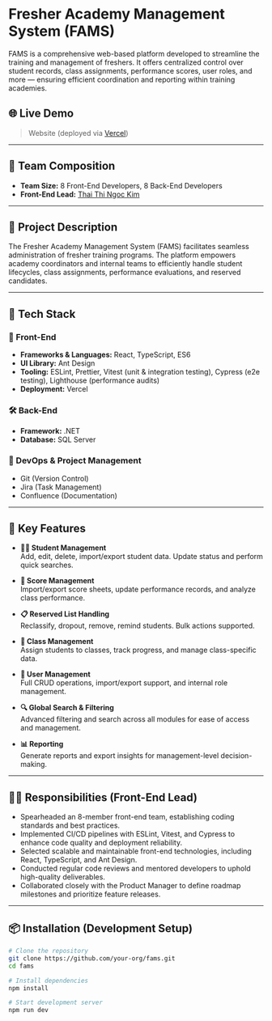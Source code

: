 # Fresher Academy Management System (FAMS)

FAMS is a comprehensive web-based platform developed to streamline the training and management of freshers. It offers centralized control over student records, class assignments, performance scores, user roles, and more — ensuring efficient coordination and reporting within training academies.

## 🌐 Live Demo

> Website (deployed via [Vercel](https://student-management-system-git-main-hnam-truongs-projects.vercel.app))

---

## 👥 Team Composition

- **Team Size:** 8 Front-End Developers, 8 Back-End Developers
- **Front-End Lead:** [Thai Thi Ngoc Kim](https://kim-thai-thi-ngoc.vercel.app/)

---

## 🧠 Project Description

The Fresher Academy Management System (FAMS) facilitates seamless administration of fresher training programs. The platform empowers academy coordinators and internal teams to efficiently handle student lifecycles, class assignments, performance evaluations, and reserved candidates.

---

## 🚀 Tech Stack

### 🔧 Front-End

- **Frameworks & Languages:** React, TypeScript, ES6
- **UI Library:** Ant Design
- **Tooling:** ESLint, Prettier, Vitest (unit & integration testing), Cypress (e2e testing), Lighthouse (performance audits)
- **Deployment:** Vercel

### 🛠️ Back-End

- **Framework:** .NET
- **Database:** SQL Server

### 🧰 DevOps & Project Management

- Git (Version Control)
- Jira (Task Management)
- Confluence (Documentation)

---

## 🧩 Key Features

- **👨‍🎓 Student Management**  
  Add, edit, delete, import/export student data. Update status and perform quick searches.

- **📝 Score Management**  
  Import/export score sheets, update performance records, and analyze class performance.

- **📋 Reserved List Handling**  
  Reclassify, dropout, remove, remind students. Bulk actions supported.

- **🏫 Class Management**  
  Assign students to classes, track progress, and manage class-specific data.

- **👤 User Management**  
  Full CRUD operations, import/export support, and internal role management.

- **🔍 Global Search & Filtering**  
  Advanced filtering and search across all modules for ease of access and management.

- **📊 Reporting**  
  Generate reports and export insights for management-level decision-making.

---

## 👨‍💼 Responsibilities (Front-End Lead)

- Spearheaded an 8-member front-end team, establishing coding standards and best practices.
- Implemented CI/CD pipelines with ESLint, Vitest, and Cypress to enhance code quality and deployment reliability.
- Selected scalable and maintainable front-end technologies, including React, TypeScript, and Ant Design.
- Conducted regular code reviews and mentored developers to uphold high-quality deliverables.
- Collaborated closely with the Product Manager to define roadmap milestones and prioritize feature releases.

---

## 📦 Installation (Development Setup)

```bash
# Clone the repository
git clone https://github.com/your-org/fams.git
cd fams

# Install dependencies
npm install

# Start development server
npm run dev
